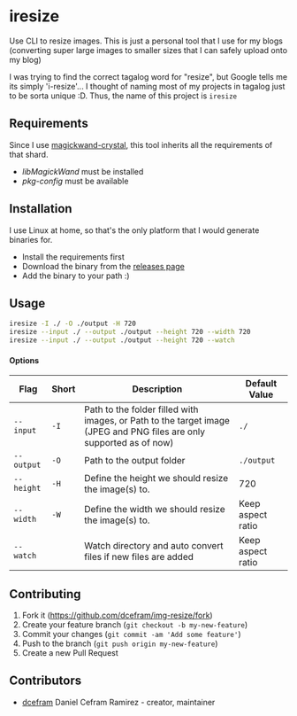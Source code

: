 # iresize

Use CLI to resize images. This is just a personal tool that I use for my blogs (converting super large images to smaller sizes that I can safely upload onto my blog)

I was trying to find the correct tagalog word for "resize", but Google tells me its simply 'i-resize'... I thought of naming most of my projects in tagalog just to be sorta unique :D. Thus, the name of this project is `iresize`

## Requirements

Since I use [magickwand-crystal](https://github.com/blocknotes/magickwand-crystal), this tool inherits all the requirements of that shard.

- _libMagickWand_ must be installed
- _pkg-config_ must be available

## Installation

I use Linux at home, so that's the only platform that I would generate binaries for.

- Install the requirements first
- Download the binary from the [releases page](https://github.com/dcefram/iresize/releases)
- Add the binary to your path :)

## Usage

```bash
iresize -I ./ -O ./output -H 720 
iresize --input ./ --output ./output --height 720 --width 720
iresize --input ./ --output ./output --height 720 --watch
```

#### Options

|Flag|Short|Description|Default Value|
|-----------|-----------|-----------|-----------|
|`--input`|`-I`|Path to the folder filled with images, or Path to the target image (JPEG and PNG files are only supported as of now)|`./`|
|`--output`|`-O`|Path to the output folder|`./output`|
|`--height`|`-H`|Define the height we should resize the image(s) to.|720|
|`--width`|`-W`|Define the width we should resize the image(s) to.|Keep aspect ratio|
|`--watch`|<none>|Watch directory and auto convert files if new files are added|Keep aspect ratio|

## Contributing

1. Fork it (<https://github.com/dcefram/img-resize/fork>)
2. Create your feature branch (`git checkout -b my-new-feature`)
3. Commit your changes (`git commit -am 'Add some feature'`)
4. Push to the branch (`git push origin my-new-feature`)
5. Create a new Pull Request

## Contributors

- [dcefram](https://github.com/dcefram) Daniel Cefram Ramirez - creator, maintainer
